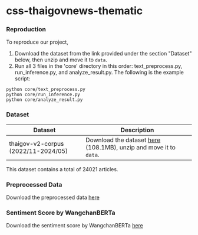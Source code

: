 # css-thaigovnews-thematic

### Reproduction
To reproduce our project, 
1. Download the dataset from the link provided under the section "Dataset" below, then unzip and move it to `data`.
2. Run all 3 files in the 'core' directory in this order: text_preprocess.py, run_inference.py, and analyze_result.py. The following is the example script:
```
python core/text_preprocess.py
python core/run_inference.py
python core/analyze_result.py
```

### Dataset
| Dataset | Description |
| ----- |  ---- |
| thaigov-v2-corpus (2022/11-2024/05)  | Download the dataset [here](https://drive.google.com/file/d/1fIqR5OBE7UfNQzR9o3dyNUY7ZLw2y1N3/view?usp=sharing) (108.1MB), unzip and move it to `data`.|

This dataset contains a total of 24021 articles.

### Preprocessed Data
Download the preprocessed data [here](https://drive.google.com/drive/folders/1eGH0AlaW8c6JTQFiakkAEpV8V391dmgC?usp=sharing)

### Sentiment Score by WangchanBERTa
Download the sentiment score by WangchanBERTa [here](https://drive.google.com/drive/folders/1qAZ5rc-YvWcQFNpCh8uIgLljmVcPV2H4?usp=sharing)

